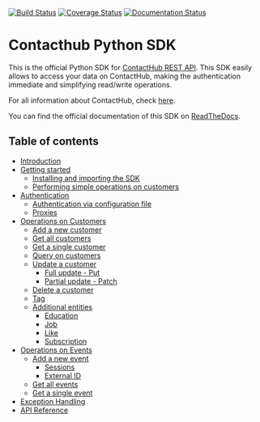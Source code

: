 [![Build Status](https://travis-ci.org/contactlab/contacthub-sdk-python.svg?branch=master)](https://travis-ci.org/contactlab/contacthub-sdk-python) 
[![Coverage Status](https://coveralls.io/repos/github/contactlab/contacthub-sdk-python/badge.svg)](https://coveralls.io/github/contactlab/contacthub-sdk-python)
[![Documentation Status](https://readthedocs.org/projects/contacthub-sdk-python/badge/?version=latest)](http://contacthub-sdk-python.readthedocs.io/en/latest/?badge=latest)

# Contacthub Python SDK

This is the official Python SDK for [ContactHub REST API](https://contactlab.github.io/contacthub-json-schemas/apidoc.html).
This SDK easily allows to access your data on ContactHub, making the authentication immediate and simplifying read/write operations.

For all information about ContactHub, check [here](http://contactlab.com/en/offer/engagement-marketing-platform/contacthub/).

You can find the official documentation of this SDK on [ReadTheDocs](http://contacthub-sdk-python.readthedocs.io/en/latest/index.html).

## Table of contents
-   [Introduction](http://contacthub-sdk-python.readthedocs.io/en/latest/)
-   [Getting started](http://contacthub-sdk-python.readthedocs.io/en/latest/getting_started.html)
    -   [Installing and importing the SDK](http://contacthub-sdk-python.readthedocs.io/en/latest/getting_started.html#installing-the-sdk)
	-   [Performing simple operations on customers](http://contacthub-sdk-python.readthedocs.io/en/latest/getting_started.html#performing-simple-operations-on-customers)
-   [Authentication](http://contacthub-sdk-python.readthedocs.io/en/latest/authentication.html)
    -    [Authentication via configuration file](http://contacthub-sdk-python.readthedocs.io/en/latest/authentication.html#authenticating-via-configuration-file)
    -    [Proxies](http://contacthub-sdk-python.readthedocs.io/en/latest/authentication.html#proxies)
-   [Operations on Customers](http://contacthub-sdk-python.readthedocs.io/en/latest/customer_operation.html)
    -   [Add a new customer](http://contacthub-sdk-python.readthedocs.io/en/latest/customer_operation.html#create-and-add-a-new-customer)
    -   [Get all customers](http://contacthub-sdk-python.readthedocs.io/en/latest/customer_operation.html#get-all-customers)
    -   [Get a single customer](http://contacthub-sdk-python.readthedocs.io/en/latest/customer_operation.html#get-a-single-customer)
    -   [Query on customers](http://contacthub-sdk-python.readthedocs.io/en/latest/customer_operation.html#query    )
    -   [Update a customer](http://contacthub-sdk-python.readthedocs.io/en/latest/customer_operation.html#update-a-customer)
        - [Full update - Put](http://contacthub-sdk-python.readthedocs.io/en/latest/customer_operation.html#full-update-put)
        - [Partial update - Patch](http://contacthub-sdk-python.readthedocs.io/en/latest/customer_operation.html#partial-update-patch)
    -   [Delete a customer](http://contacthub-sdk-python.readthedocs.io/en/latest/customer_operation.html#delete-a-customer)
    -   [Tag](http://contacthub-sdk-python.readthedocs.io/en/latest/customer_operation.html#tags)
    -   [Additional entities](http://contacthub-sdk-python.readthedocs.io/en/latest/customer_operation.html#additional-entities)
        -   [Education](http://contacthub-sdk-python.readthedocs.io/en/latest/customer_operation.html#education)
        -   [Job](http://contacthub-sdk-python.readthedocs.io/en/latest/customer_operation.html#job)
        -   [Like](http://contacthub-sdk-python.readthedocs.io/en/latest/customer_operation.html#like)
        -   [Subscription](http://contacthub-sdk-python.readthedocs.io/en/latest/customer_operation.html#subscription)
-   [Operations on Events](http://contacthub-sdk-python.readthedocs.io/en/latest/event_operations.html)
    - [Add a new event](http://contacthub-sdk-python.readthedocs.io/en/latest/event_operations.html#add-a-new-event)
        - [Sessions](http://contacthub-sdk-python.readthedocs.io/en/latest/event_operations.html#sessions)
        - [External ID](http://contacthub-sdk-python.readthedocs.io/en/latest/event_operations.html#externalid)
    - [Get all events](http://contacthub-sdk-python.readthedocs.io/en/latest/event_operations.html#get-all-events)
    - [Get a single event](http://contacthub-sdk-python.readthedocs.io/en/latest/event_operations.html#get-a-single-event)
-   [Exception Handling](http://contacthub-sdk-python.readthedocs.io/en/latest/exception_handling.html)
-   [API Reference](http://contacthub-sdk-python.readthedocs.io/en/latest/api_reference.html)